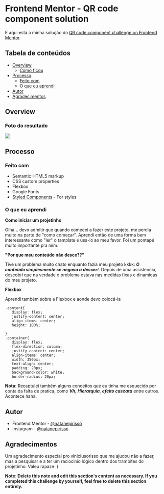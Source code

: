 # Frontend Mentor - QR code component solution

E aqui está a minha solução do [QR code component challenge on Frontend Mentor](https://www.frontendmentor.io/challenges/qr-code-component-iux_sIO_H).

## Tabela de conteúdos

- [Overview](#overview)
  - [Como ficou](#foto-do-resultado)
- [Processo](#processo)
  - [Feito com](#feito-com)
  - [O que eu aprendi](#o-que-eu-aprendi)
- [Autor](#autor)
- [Agradecimentos](#agradecimentos)


## Overview

### Foto do resultado

![](images/projetoCompleto.jpg)



## Processo

### Feito com

- Semantic HTML5 markup
- CSS custom properties
- Flexbox
- Google Fonts
- [Styled Components](https://styled-components.com/) - For styles

### O que eu aprendi

**Como iniciar um projetinho**

  Olha... devo admitir que quando comecei a fazer este projeto, me perdia muito na parte de "como começar". Aprendi então de uma forma bem interessante como "ler" o tamplate e usa-lo ao meu favor. Foi um pontapé muito importante pra mim.
  
**"Por que meu conteúdo não desce??"**

  Tive um problema muito chato enquanto fazia meu projeto kkkk: ***O conteúdo simplesmente se negava a descer!***. Depois de uma assistencia, descobri que na verdade o problema estava nas medidas fixas e dinamicas do meu projeto.

**Flexbox**

  Aprendi também sobre a Flexbox e aonde devo colocá-la
 ```
 .content{
    display: flex;
    justify-content: center;
    align-items: center;
    height: 100%;
    
}
.container{
    display: flex;
    flex-direction: column;
    justify-content: center;
    align-items: center;
    width: 350px;
    text-align: center;
    padding: 20px;
    background-color: white;
    border-radius: 20px;
  ```

**Nota:**
  Recaptulei também alguns conceitos que eu tinha me esquecido por conta da falta de pratica, como ***Vh***, ***Hierarquia***, ***efeito cascata*** entre outros. Acontece haha.


## Autor

- Frontend Mentor - [@natanepirisso](https://www.frontendmentor.io/profile/natanepirisso)
- Instagram - [@natanepirisso](https://www.instagram.com/natanepirisso/)


## Agradecimentos

Um agradecimento especial pro viniciusorisso que me ajudou não a fazer, mas a pesquisar e a ter um raciocinio lógico dentro dos trambites do projetinho. Valeu rapaze :)

**Note: Delete this note and edit this section's content as necessary. If you completed this challenge by yourself, feel free to delete this section entirely.**
